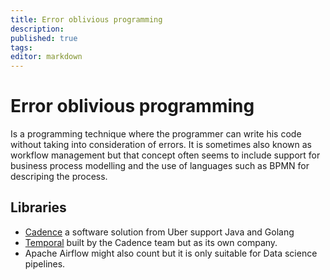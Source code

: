 ```yaml
---
title: Error oblivious programming
description:
published: true
tags:
editor: markdown
---
```

# Error oblivious programming

Is a programming technique where the programmer can write his code without taking into consideration of errors. It is sometimes also known as workflow management but that concept often seems to include support for business process modelling and the use of languages such as BPMN for descriping the process.

## Libraries

- [Cadence](https://cadenceworkflow.io) a software solution from Uber support Java and Golang
- [Temporal](https://www.temporal.io) built by the Cadence team but as its own company.
- Apache Airflow might also count but it is only suitable for Data science pipelines.
